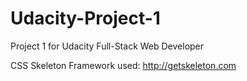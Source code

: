 # Udacity-Project-1
Project 1 for Udacity Full-Stack Web Developer

CSS Skeleton Framework used: http://getskeleton.com
